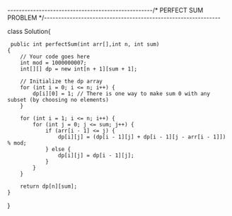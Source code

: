 ---------------------------------------------------/* PERFECT SUM PROBLEM */--------------------------------------------------------------

class Solution{


	 public int perfectSum(int arr[],int n, int sum) 
    { 
        // Your code goes here
        int mod = 1000000007;
        int[][] dp = new int[n + 1][sum + 1];
        
        // Initialize the dp array
        for (int i = 0; i <= n; i++) {
            dp[i][0] = 1; // There is one way to make sum 0 with any subset (by choosing no elements)
        }
        
        for (int i = 1; i <= n; i++) {
            for (int j = 0; j <= sum; j++) {
                if (arr[i - 1] <= j) {
                    dp[i][j] = (dp[i - 1][j] + dp[i - 1][j - arr[i - 1]]) % mod;
                } else {
                    dp[i][j] = dp[i - 1][j];
                }
            }
        }
        
        return dp[n][sum];
    }
}
